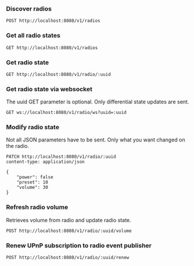 ### Discover radios

```
POST http://localhost:8080/v1/radios
```

### Get all radio states

```
GET http://localhost:8080/v1/radios
```

### Get radio state

```
GET http://localhost:8080/v1/radio/:uuid
```

### Get radio state via websocket

The uuid GET parameter is optional. Only differential state updates are sent.

```
GET ws://localhost:8080/v1/radio/ws?uuid=:uuid
```

### Modify radio state

Not all JSON parameters have to be sent. Only what you want changed on the radio.

```
PATCH http://localhost:8080/v1/radio/:uuid
content-type: application/json

{
	"power": false
	"preset": 10
	"volume": 30
}
```

### Refresh radio volume

Retrieves volume from radio and update radio state.

```
POST http://localhost:8080/v1/radio/:uuid/volume
```

### Renew UPnP subscription to radio event publisher

```
POST http://localhost:8080/v1/radio/:uuid/renew
```
